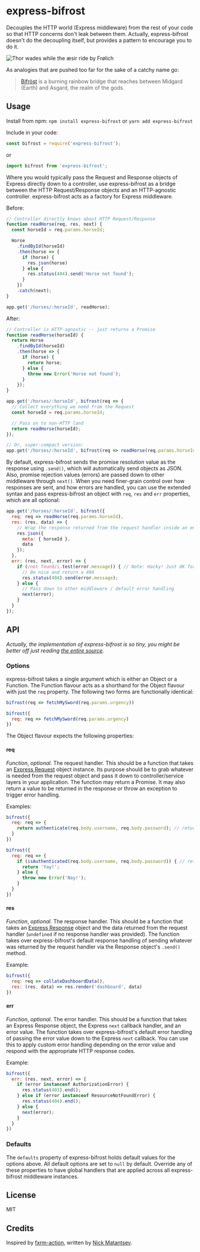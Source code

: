 # express-bifrost
Decouples the HTTP world (Express middleware) from the rest of your code so that HTTP concerns don't leak between them. Actually, express-bifrost doesn't do the decoupling itself, but provides a pattern to encourage you to do it.

![Thor wades while the æsir ride by Frølich](https://cloud.githubusercontent.com/assets/50832/21269637/76d0ce1c-c381-11e6-901b-3ea18580322c.jpg)

As analogies that are pushed too far for the sake of a catchy name go:

> [Bifröst](https://en.wikipedia.org/wiki/Bifr%C3%B6st) is a burning rainbow bridge that reaches between Midgard (Earth) and Asgard, the realm of the gods.

## Usage

Install from npm: `npm install express-bifrost` or `yarn add express-bifrost`

Include in your code:

```js
const bifrost = require('express-bifrost');
```

or

```js
import bifrost from 'express-bifrost';
```

Where you would typically pass the Request and Response objects of Express directly down to a controller, use express-bifrost as a bridge between the HTTP Request/Response objects and an HTTP-agnostic controller. express-bifrost acts as a factory for Express middleware.

Before:

```js
// Controller directly knows about HTTP Request/Response
function readHorse(req, res, next) {
  const horseId = req.params.horseId;

  Horse
    .findById(horseId)
    .then(horse => {
      if (horse) {
        res.json(horse)
      } else {
        res.status(404).send('Horse not found');
      }
    })
    .catch(next);
}

app.get('/horses/:horseId', readHorse);
```

After:

```js
// Controller is HTTP-agnostic -- just returns a Promise
function readHorse(horseId) {
  return Horse
    .findById(horseId)
    .then(horse => {
      if (horse) {
        return horse;
      } else {
        throw new Error('Horse not found');
      }
    });
}

app.get('/horses/:horseId', bifrost(req => {
  // Collect everything we need from the Request
  const horseId = req.params.horseId;

  // Pass on to non-HTTP land
  return readHorse(horseId);
});

// Or, super-compact version:
app.get('/horses/:horseId', bifrost(req => readHorse(req.params.horseId));
```

By default, express-bifrost sends the promise resolution value as the response using `.send()`, which will automatically send objects as JSON. Also, promise rejection values (errors) are passed down to other middleware through `next()`. When you need finer-grain control over how responses are sent, and how errors are handled, you can use the extended syntax and pass express-bifrost an object with `req`, `res` and `err` properties, which are all optional:

```js
app.get('/horses/:horseId', bifrost({
  req: req => readHorse(req.params.horseId),
  res: (res, data) => {
    // Wrap the response returned from the request handler inside an envelope
    res.json({
      meta: { horseId },
      data
    });
  },
  err: (res, next, error) => {
    if (/not found/i.test(error.message)) { // Note: Hacky! Just OK for the sake of this example.
      // Be nice and return a 404
      res.status(404).send(error.message);
    } else {
      // Pass down to other middleware / default error handling
      next(error);
    }
  }
});
```

## API

_Actually, the implementation of express-bifrost is so tiny, you might be better off just reading [the entire source](index.js)._

### Options

express-bifrost takes a single argument which is either an Object or a Function. The Function flavour acts as a shorthand for the Object flavour with just the `req` property. The following two forms are functionally identical:

```js
bifrost(req => fetchMySword(req.params.urgency))

bifrost({
  req: req => fetchMySword(req.params.urgency)
})
```

The Object flavour expects the following properties:

#### req

_Function_, _optional_. The request handler. This should be a function that takes an [Express Request](http://expressjs.com/en/api.html#req) object instance. Its purpose should be to grab whatever is needed from the request object and pass it down to controller/service layers in your application. The function may return a Promise. It may also return a value to be returned in the response or throw an exception to trigger error handling.

Examples:

```js
bifrost({
  req: req => {
    return authenticate(req.body.username, req.body.password); // returns a Promise
  }
})

bifrost({
  req: req => {
    if (isAuthenticated(req.body.username, req.body.password)) { // returns a Boolean
      return 'Yay!';
    } else {
      throw new Error('Nay!');
    }
  }
})
```

#### res

_Function_, _optional_. The response handler. This should be a function that takes an [Express Response](http://expressjs.com/en/api.html#res) object and the data returned from the request handler (`undefined` if no response handler was provided). The function takes over express-bifrost's default response handling of sending whatever was returned by the request handler via the Response object's `.send()` method.

Example:

```js
bifrost({
  req: req => collateDashboardData(),
  res: (res, data) => res.render('dashboard', data)
})
```

#### err

_Function_, _optional_. The error handler. This should be a function that takes an Express Response object, the Express `next` callback handler, and an error value. The function takes over express-bifrost's default error handling of passing the error value down to the Express `next` callback. You can use this to apply custom error handling depending on the error value and respond with the appropriate HTTP response codes.

Example:

```js
bifrost({
  err: (res, next, error) => {
    if (error instanceof AuthorizationError) {
      res.status(403).end();
    } else if (error instanceof ResourceNotFoundError) {
      res.status(404).end();
    } else {
      next(error);
    }
  }
})
```

### Defaults

The `defaults` property of express-bifrost holds default values for the options above. All default options are set to `null` by default. Override any of these properties to have global handlers that are applied across all express-bifrost middleware instances.

## License

MIT

## Credits

Inspired by [fxrm-action](https://github.com/fxrm/fxrm-action), written by [Nick Matantsev](https://github.com/unframework).
